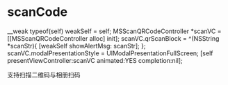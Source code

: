 # scanCode
__weak typeof(self) weakSelf = self;
MSScanQRCodeController *scanVC = [[MSScanQRCodeController alloc] init];
scanVC.qrScanBlock = ^(NSString *scanStr){
    [weakSelf showAlertMsg: scanStr];
};
scanVC.modalPresentationStyle = UIModalPresentationFullScreen;
[self presentViewController:scanVC animated:YES completion:nil];

支持扫描二维码与相册扫码
